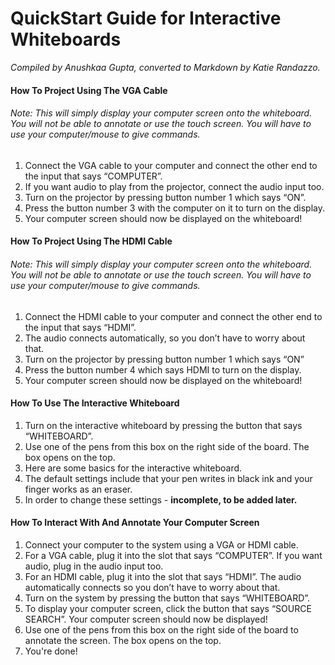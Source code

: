 # QuickStart Guide for Interactive Whiteboards
*Compiled by Anushkaa Gupta, converted to Markdown by Katie Randazzo.*

#### How To Project Using The VGA Cable
###### Note: This will simply display your computer screen onto the whiteboard. You will not be able to annotate or use the touch screen. You will have to use your computer/mouse to give commands. 
1. Connect the VGA cable to your computer and connect the other end to the input that says “COMPUTER”.
2. If you want audio to play from the projector, connect the audio input too.
3. Turn on the projector by pressing button number 1 which says “ON”. 
4. Press the button number 3 with the computer on it to turn on the display.
5. Your computer screen should now be displayed on the whiteboard! 

#### How To Project Using The HDMI Cable
###### Note: This will simply display your computer screen onto the whiteboard. You will not be able to annotate or use the touch screen. You will have to use your computer/mouse to give commands. 
1. Connect the HDMI cable to your computer and connect the other end to the input that says “HDMI”.
2. The audio connects automatically, so you don’t have to worry about that.
3. Turn on the projector by pressing button number 1 which says “ON”
4. Press the button number 4 which says HDMI to turn on the display.
5. Your computer screen should now be displayed on the whiteboard!

#### How To Use The Interactive Whiteboard
1. Turn on the interactive whiteboard by pressing the button that says “WHITEBOARD”.
2. Use one of the pens from this box on the right side of the board. The box opens on the top. 
3. Here are some basics for the interactive whiteboard. 
4. The default settings include that your pen writes in black ink and your finger works as an eraser. 
5. In order to change these settings - **incomplete, to be added later.**

#### How To Interact With And Annotate Your Computer Screen
1. Connect your computer to the system using a VGA or HDMI cable.
2. For a VGA cable, plug it into the slot that says “COMPUTER”. If you want audio, plug in the audio input too.
3. For an HDMI cable, plug it into the slot that says “HDMI”. The audio automatically connects so you don’t have to worry about that. 
4. Turn on the system by pressing the button that says “WHITEBOARD”. 
5. To display your computer screen, click the button that says “SOURCE SEARCH”. Your computer screen should now be displayed! 
6. Use one of the pens from this box on the right side of the board to annotate the screen. The box opens on the top. 
7. You're done!
